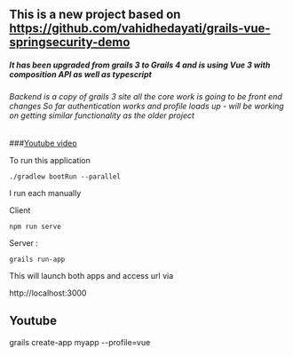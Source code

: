 ## This is a new project based on https://github.com/vahidhedayati/grails-vue-springsecurity-demo

##### It has been upgraded from grails 3 to Grails 4 and is using Vue 3 with composition API as well as typescript

###### Backend is a copy of grails 3 site all the core work is going to be front end changes So far authentication works and profile loads up - will be working on getting similar functionality as the older project


###[Youtube video](https://www.youtube.com/watch?v=jnftiOPsrFg)

To run this application
```
./gradlew bootRun --parallel
``` 

I run each manually 

Client 
```
npm run serve

```

Server :
```
grails run-app
```



This will launch both apps and access url via 

http://localhost:3000

Youtube
--------
grails create-app myapp --profile=vue

```

